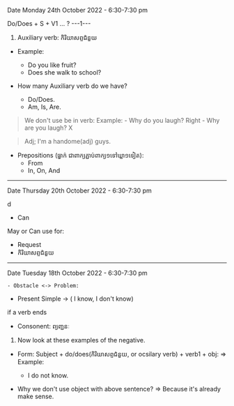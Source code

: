 Date Monday 24th October 2022 - 6:30-7:30 pm

Do/Does + S + V1 ... ?
---1---

1. Auxiliary verb: កិរិយាសព្ទជំនួយ

+ Example:
	- Do you like fruit?
	- Does she walk to school?

+ How many Auxiliary verb do we have?
	- Do/Does.
	- Am, Is, Are.

> We don't use be in verb:
	Example: 
		- Why do you laugh? Right
		- Why are you laugh? X

> Adj; I'm a handome(adj) guys.

+ Prepositions (ធ្នាក់ ជាពាក្យភ្ជាប់ពាក្យ១ទៅឃ្លា១ទៀត):
	- From 
	- In, On, And
-----------------------------------------------

Date Thursday 20th October 2022 - 6:30-7:30 pm

d
- Can

May or Can use for:
- Request
- កិរិយាសព្ទជំនួយ

-----------------------------------------------

Date Tuesday 18th October 2022 - 6:30-7:30 pm

	- Obstacle <-> Problem: 

* Present Simple -> ( I know, I don't know)

if a verb ends 

- Consonent: ព្យញ្ជនៈ

1. Now look at these examples of the negative.

* Form: Subject + do/does(កិរិយាសព្ទជំនួយ, or ocsilary verb) + verb1 + obj:
=> Example: 
	- I do not know.

* Why we don't use object with above sentence? 
=> Because it's already make sense.